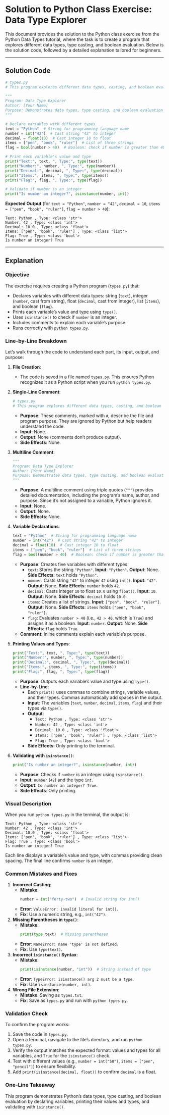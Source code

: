 # Solution to Python Class Exercise: Data Type Explorer

This document provides the solution to the Python class exercise from the Python Data Types tutorial, where the task is to create a program that explores different data types, type casting, and boolean evaluation. Below is the solution code, followed by a detailed explanation tailored for beginners.

---

## Solution Code

```python
# types.py
# This program explores different data types, casting, and boolean evaluation

"""
Program: Data Type Explorer
Author: [Your Name]
Purpose: Demonstrates data types, type casting, and boolean evaluation in Python
"""

# Declare variables with different types
text = "Python"  # String for programming language name
number = int("42")  # Cast string "42" to integer
decimal = float(10)  # Cast integer 10 to float
items = ["pen", "book", "ruler"]  # List of three strings
flag = bool(number > 40)  # Boolean: check if number is greater than 40

# Print each variable's value and type
print("Text:", text, ", Type:", type(text))
print("Number:", number, ", Type:", type(number))
print("Decimal:", decimal, ", Type:", type(decimal))
print("Items:", items, ", Type:", type(items))
print("Flag:", flag, ", Type:", type(flag))

# Validate if number is an integer
print("Is number an integer?", isinstance(number, int))
```

**Expected Output** (for `text = "Python"`, `number = "42"`, `decimal = 10`, `items = ["pen", "book", "ruler"]`, `flag = number > 40`):
```
Text: Python , Type: <class 'str'>
Number: 42 , Type: <class 'int'>
Decimal: 10.0 , Type: <class 'float'>
Items: ['pen', 'book', 'ruler'] , Type: <class 'list'>
Flag: True , Type: <class 'bool'>
Is number an integer? True
```

---

## Explanation

### Objective
The exercise requires creating a Python program (`types.py`) that:
- Declares variables with different data types: string (`text`), integer (`number`, cast from string), float (`decimal`, cast from integer), list (`items`), and boolean (`flag`).
- Prints each variable’s value and type using `type()`.
- Uses `isinstance()` to check if `number` is an integer.
- Includes comments to explain each variable’s purpose.
- Runs correctly with `python types.py`.

### Line-by-Line Breakdown
Let’s walk through the code to understand each part, its input, output, and purpose:

1. **File Creation**:
   - The code is saved in a file named `types.py`. This ensures Python recognizes it as a Python script when you run `python types.py`.

2. **Single-Line Comment**:
   ```python
   # types.py
   # This program explores different data types, casting, and boolean evaluation
   ```
   - **Purpose**: These comments, marked with `#`, describe the file and program purpose. They are ignored by Python but help readers understand the code.
   - **Input**: None.
   - **Output**: None (comments don’t produce output).
   - **Side Effects**: None.

3. **Multiline Comment**:
   ```python
   """
   Program: Data Type Explorer
   Author: [Your Name]
   Purpose: Demonstrates data types, type casting, and boolean evaluation in Python
   """
   ```
   - **Purpose**: A multiline comment using triple quotes (`"""`) provides detailed documentation, including the program’s name, author, and purpose. Since it’s not assigned to a variable, Python ignores it.
   - **Input**: None.
   - **Output**: None.
   - **Side Effects**: None.

4. **Variable Declarations**:
   ```python
   text = "Python"  # String for programming language name
   number = int("42")  # Cast string "42" to integer
   decimal = float(10)  # Cast integer 10 to float
   items = ["pen", "book", "ruler"]  # List of three strings
   flag = bool(number > 40)  # Boolean: check if number is greater than 40
   ```
   - **Purpose**: Creates five variables with different types:
     - `text`: Stores the string `"Python"`. **Input**: `"Python"`. **Output**: None. **Side Effects**: `text` holds `"Python"`.
     - `number`: Casts string `"42"` to integer `42` using `int()`. **Input**: `"42"`. **Output**: None. **Side Effects**: `number` holds `42`.
     - `decimal`: Casts integer `10` to float `10.0` using `float()`. **Input**: `10`. **Output**: None. **Side Effects**: `decimal` holds `10.0`.
     - `items`: Creates a list of strings. **Input**: `["pen", "book", "ruler"]`. **Output**: None. **Side Effects**: `items` holds `["pen", "book", "ruler"]`.
     - `flag`: Evaluates `number > 40` (i.e., `42 > 40`, which is `True`) and assigns it as a boolean. **Input**: `number`. **Output**: None. **Side Effects**: `flag` holds `True`.
   - **Comment**: Inline comments explain each variable’s purpose.

5. **Printing Values and Types**:
   ```python
   print("Text:", text, ", Type:", type(text))
   print("Number:", number, ", Type:", type(number))
   print("Decimal:", decimal, ", Type:", type(decimal))
   print("Items:", items, ", Type:", type(items))
   print("Flag:", flag, ", Type:", type(flag))
   ```
   - **Purpose**: Outputs each variable’s value and type using `type()`.
   - **Line-by-Line**:
     - Each `print()` uses commas to combine strings, variable values, and their types. Commas automatically add spaces in the output.
     - **Input**: The variables (`text`, `number`, `decimal`, `items`, `flag`) and their types via `type()`.
     - **Output**:
       - `Text: Python , Type: <class 'str'>`
       - `Number: 42 , Type: <class 'int'>`
       - `Decimal: 10.0 , Type: <class 'float'>`
       - `Items: ['pen', 'book', 'ruler'] , Type: <class 'list'>`
       - `Flag: True , Type: <class 'bool'>`
     - **Side Effects**: Only printing to the terminal.

6. **Validating with `isinstance()`**:
   ```python
   print("Is number an integer?", isinstance(number, int))
   ```
   - **Purpose**: Checks if `number` is an integer using `isinstance()`.
   - **Input**: `number` (`42`) and the type `int`.
   - **Output**: `Is number an integer? True`.
   - **Side Effects**: Only printing.

### Visual Description
When you run `python types.py` in the terminal, the output is:
```
Text: Python , Type: <class 'str'>
Number: 42 , Type: <class 'int'>
Decimal: 10.0 , Type: <class 'float'>
Items: ['pen', 'book', 'ruler'] , Type: <class 'list'>
Flag: True , Type: <class 'bool'>
Is number an integer? True
```
Each line displays a variable’s value and type, with commas providing clean spacing. The final line confirms `number` is an integer.

### Common Mistakes and Fixes
1. **Incorrect Casting**:
   - **Mistake**:
     ```python
     number = int("forty-two")  # Invalid string for int()
     ```
   - **Error**: `ValueError: invalid literal for int()`.
   - **Fix**: Use a numeric string, e.g., `int("42")`.
2. **Missing Parentheses in `type()`**:
   - **Mistake**:
     ```python
     print(type text)  # Missing parentheses
     ```
   - **Error**: `NameError: name 'type' is not defined`.
   - **Fix**: Use `type(text)`.
3. **Incorrect `isinstance()` Syntax**:
   - **Mistake**:
     ```python
     print(isinstance(number, "int"))  # String instead of type
     ```
   - **Error**: `TypeError: isinstance() arg 2 must be a type`.
   - **Fix**: Use `isinstance(number, int)`.
4. **Wrong File Extension**:
   - **Mistake**: Saving as `types.txt`.
   - **Fix**: Save as `types.py` and run with `python types.py`.

### Validation Check
To confirm the program works:
1. Save the code in `types.py`.
2. Open a terminal, navigate to the file’s directory, and run `python types.py`.
3. Verify the output matches the expected format: values and types for all variables, and `True` for the `isinstance()` check.
4. Test with different values (e.g., `number = int("50")`, `items = ["pen", "pencil"]`) to ensure flexibility.
5. Add `print(isinstance(decimal, float))` to confirm `decimal` is a float.

### One-Line Takeaway
This program demonstrates Python’s data types, type casting, and boolean evaluation by declaring variables, printing their values and types, and validating with `isinstance()`.